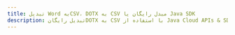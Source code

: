 ---title: تبدیل Word بهCSV، DOTX به CSV مبدل رایگان یا Java SDKdescription: تبدیل رایگانDOTX به CSV با استفاده از Java Cloud APIs & SDK. همچنین اسناد Microsoft Word و OpenOffice را در Cloud ایجاد، ویرایش و رندر کنید.---